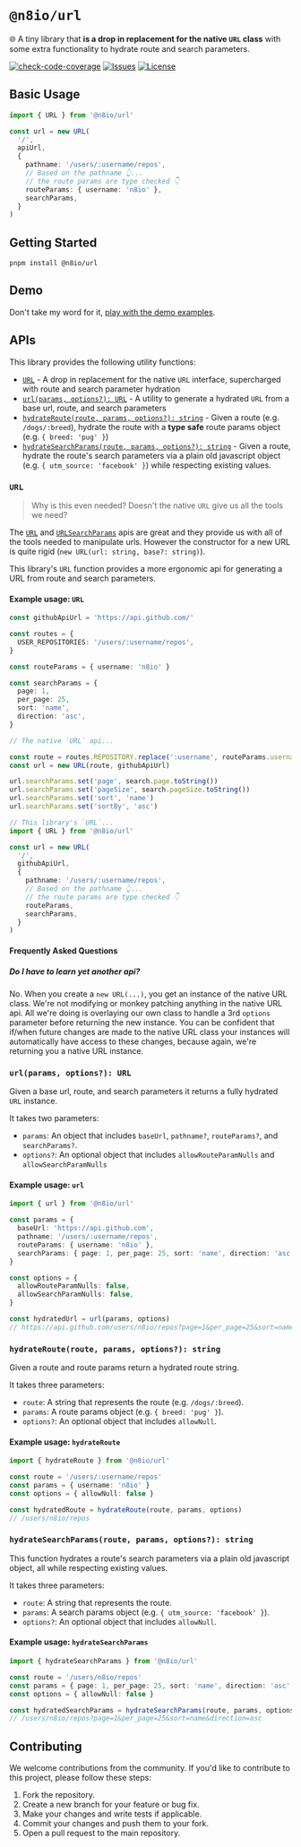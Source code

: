 # `@n8io/url`

🌐 A tiny library that **is a drop in replacement for the native `URL` class** with some extra functionality to hydrate route and search parameters.

[![check-code-coverage](https://img.shields.io/badge/code--coverage-100%25-brightgreen)](https://github.com/n8io/url/actions/workflows/publish.yml?query=branch%3Amain)
[![Issues](https://img.shields.io/github/issues/n8io/url)](https://github.com/n8io/url/issues)
[![License](https://img.shields.io/github/license/n8io/url)](https://github.com/n8io/url/blob/main/LICENSE)

## Basic Usage

```ts
import { URL } from '@n8io/url'

const url = new URL(
  '/',
  apiUrl, 
  {
    pathname: '/users/:username/repos',
    // Based on the pathname 👆...
    // the route params are type checked 👇 
    routeParams: { username: 'n8io' },
    searchParams,
  }
)
```

## Getting Started

```shell
pnpm install @n8io/url
```

## Demo

Don't take my word for it, [play with the demo examples](https://stackblitz.com/edit/n8io-url?file=index.ts).

## APIs

This library provides the following utility functions:

- [`URL`](#url) - A drop in replacement for the native `URL` interface, supercharged with route and search parameter hydration
- [`url(params, options?): URL`](#urlparams-options-url) - A utility to generate a hydrated `URL` from a base url, route, and search parameters
- [`hydrateRoute(route, params, options?): string`](#hydraterouteroute-params-options-string) - Given a route (e.g. `/dogs/:breed`), hydrate the route with a **type safe** route params object (e.g. `{ breed: 'pug' }`)
- [`hydrateSearchParams(route, params, options?): string`](#hydratesearchparamsroute-params-options-string) - Given a route, hydrate the route's search parameters via a plain old javascript object (e.g. `{ utm_source: 'facebook' }`) while respecting existing values.

### `URL`

> Why is this even needed? Doesn't the native `URL` give us all the tools we need?

The [`URL`](https://developer.mozilla.org/en-US/docs/Web/API/URL) and [`URLSearchParams`](https://developer.mozilla.org/en-US/docs/Web/API/URLSearchParams) apis are great and they provide us with all of the tools needed to manipulate urls. However the constructor for a new URL is quite rigid (`new URL(url: string, base?: string)`). 

This library's `URL` function provides a more ergonomic api for generating a URL from route and search parameters.

#### Example usage: `URL`

```ts
const githubApiUrl = 'https://api.github.com/'

const routes = {
  USER_REPOSITORIES: '/users/:username/repos',
}

const routeParams = { username: 'n8io' }

const searchParams = {
  page: 1,
  per_page: 25,
  sort: 'name',
  direction: 'asc',
}

// The native `URL` api...

const route = routes.REPOSITORY.replace(':username', routeParams.username)
const url = new URL(route, githubApiUrl)

url.searchParams.set('page', search.page.toString())
url.searchParams.set('pageSize', search.pageSize.toString())
url.searchParams.set('sort', 'name')
url.searchParams.set('sortBy', 'asc')

// This library's `URL`...
import { URL } from '@n8io/url'

const url = new URL(
  '/', 
  githubApiUrl, 
  {
    pathname: '/users/:username/repos',
    // Based on the pathname 👆...
    // the route params are type checked 👇 
    routeParams,
    searchParams,
  }
)
```

#### Frequently Asked Questions

##### Do I have to learn yet another api?

No. When you create a `new URL(...)`, you get an instance of the native URL class. We're not modifying or monkey patching anything in the native URL api. All we're doing is overlaying our own class to handle a 3rd `options` parameter before returning the new instance. You can be confident that if/when future changes are made to the native URL class your instances will automatically have access to these changes, because again, we're returning you a native URL instance.

### `url(params, options?): URL`

Given a base url, route, and search parameters it returns a fully hydrated `URL` instance.

It takes two parameters:

- `params`: An object that includes `baseUrl`, `pathname?`, `routeParams?`, and `searchParams?`.
- `options?`: An optional object that includes `allowRouteParamNulls` and `allowSearchParamNulls`

#### Example usage: `url`

```ts
import { url } from '@n8io/url'

const params = {
  baseUrl: 'https://api.github.com',
  pathname: '/users/:username/repos',
  routeParams: { username: 'n8io' },
  searchParams: { page: 1, per_page: 25, sort: 'name', direction: 'asc' },
}

const options = {
  allowRouteParamNulls: false,
  allowSearchParamNulls: false,
}

const hydratedUrl = url(params, options)
// https://api.github.com/users/n8io/repos?page=1&per_page=25&sort=name&direction=asc
```

### `hydrateRoute(route, params, options?): string`

Given a route and route params return a hydrated route string.

It takes three parameters:

- `route`: A string that represents the route (e.g. `/dogs/:breed`).
- `params`: A route params object (e.g. `{ breed: 'pug' }`).
- `options?`: An optional object that includes `allowNull`.

#### Example usage: `hydrateRoute`

```ts
import { hydrateRoute } from '@n8io/url'

const route = '/users/:username/repos'
const params = { username: 'n8io' }
const options = { allowNull: false }

const hydratedRoute = hydrateRoute(route, params, options)
// /users/n8io/repos
```

### `hydrateSearchParams(route, params, options?): string`

This function hydrates a route's search parameters via a plain old javascript object, all while respecting existing values.

It takes three parameters:

- `route`: A string that represents the route.
- `params`: A search params object (e.g. `{ utm_source: 'facebook' }`).
- `options?`: An optional object that includes `allowNull`.

#### Example usage: `hydrateSearchParams`

```ts
import { hydrateSearchParams } from '@n8io/url'

const route = '/users/n8io/repos'
const params = { page: 1, per_page: 25, sort: 'name', direction: 'asc' }
const options = { allowNull: false }

const hydratedSearchParams = hydrateSearchParams(route, params, options)
// /users/n8io/repos?page=1&per_page=25&sort=name&direction=asc
```

## Contributing

We welcome contributions from the community. If you'd like to contribute to this project, please follow these steps:

1. Fork the repository.
2. Create a new branch for your feature or bug fix.
3. Make your changes and write tests if applicable.
4. Commit your changes and push them to your fork.
5. Open a pull request to the main repository.
